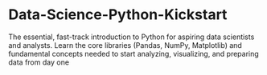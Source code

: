 # Data-Science-Python-Kickstart
The essential, fast-track introduction to Python for aspiring data scientists and analysts. Learn the core libraries (Pandas, NumPy, Matplotlib) and fundamental concepts needed to start analyzing, visualizing, and preparing data from day one
